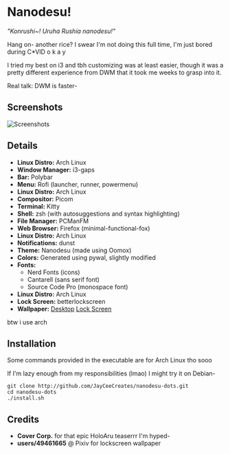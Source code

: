 # Nanodesu!

*"Konrushi~! Uruha Rushia nanodesu!"*

Hang on- another rice? I swear I'm not doing this full time, I'm just bored during C*VID o k a y

I tried my best on i3 and tbh customizing was at least easier, though it was a pretty different experience from DWM that it took me weeks to grasp into it.

Real talk: DWM is faster-

## Screenshots

![Screenshots](https://github.com/JayCeeCreates/nanodesu-dots/raw/main/resources/screens.png)

## Details
- **Linux Distro:** Arch Linux
- **Window Manager:** i3-gaps
- **Bar:** Polybar
- **Menu:** Rofi (launcher, runner, powermenu)
- **Linux Distro:** Arch Linux
- **Compositor:** Picom
- **Terminal:** Kitty
- **Shell:** zsh (with autosuggestions and syntax highlighting)
- **File Manager:** PCManFM
- **Web Browser:** Firefox (minimal-functional-fox)
- **Linux Distro:** Arch Linux
- **Notifications:** dunst
- **Theme:** Nanodesu (made using Oomox)
- **Colors:** Generated using pywal, slightly modified
- **Fonts:**
    - Nerd Fonts (icons)
    - Cantarell (sans serif font)
    - Source Code Pro (monospace font)
- **Linux Distro:** Arch Linux
- **Lock Screen:** betterlockscreen
- **Wallpaper:** [Desktop](https://www.youtube.com/watch?v=3RxlzJWWzdY) [Lock Screen](https://www.pixiv.net/en/artworks/80588105)

btw i use arch

## Installation

Some commands provided in the executable are for Arch Linux tho sooo

If I'm lazy enough from my responsibilities (lmao) I might try it on Debian-

```
git clone http://github.com/JayCeeCreates/nanodesu-dots.git
cd nanodesu-dots
./install.sh
```

## Credits
- **Cover Corp.** for that epic HoloAru teaserrr I'm hyped-
- **users/49461665** @ Pixiv for lockscreen wallpaper
